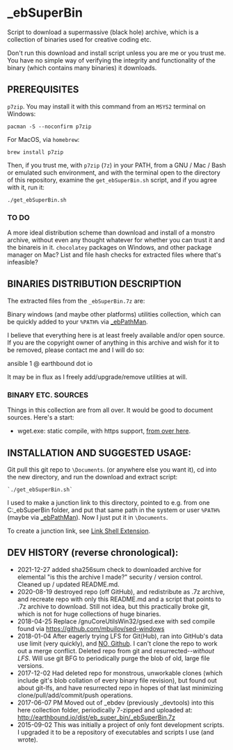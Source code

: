 # _ebSuperBin

Script to download a supermassive (black hole) archive, which is a collection of binaries used for creative coding etc.

Don't run this download and install script unless you are me or you trust me. You have no simple way of verifying the integrity and functionality of the binary (which contains many binaries) it downloads.


## PREREQUISITES
`p7zip`. You may install it with this command from an `MSYS2` terminal on Windows:

    pacman -S --noconfirm p7zip

For MacOS, via `homebrew`:

    brew install p7zip

Then, if you trust me, with `p7zip` (`7z`) in your PATH, from a GNU / Mac / Bash or emulated such environment, and with the terminal open to the directory of this repository, examine the `get_ebSuperBin.sh` script, and if you agree with it, run it:

    ./get_ebSuperBin.sh


### TO DO

A more ideal distribution scheme than download and install of a monstro archive, without even any thought whatever for whether you can trust it and the binareis in it. `chocolatey` packages on Windows, and other package manager on Mac? List and file hash checks for extracted files where that's infeasible?

## BINARIES DISTRIBUTION DESCRIPTION

The extracted files from the `_ebSuperBin.7z` are:

Binary windows (and maybe other platforms) utilities collection, which can be quickly added to your `%PATH%` via [_ebPathMan](https://github.com/earthbound19/_ebPathMan).

I believe that everything here is at least freely available and/or open source. If you are the copyright owner of anything in this archive and wish for it to be removed, please contact me and I will do so:

ansible 1 @ earthbound dot io

It may be in flux as I freely add/upgrade/remove utilities at will.

### BINARY ETC. SOURCES

Things in this collection are from all over. It would be good to document sources. Here's a start: 
- wget.exe: static compile, with https support, [from over here](https://eternallybored.org/misc/wget/).


## INSTALLATION AND SUGGESTED USAGE:

Git pull this git repo to `\Documents`. (or anywhere else you want it), cd into the new directory, and run the download and extract script:

    `./get_ebSuperBin.sh`

I used to make a junction link to this directory, pointed to e.g. from one C:\_ebSuperBin folder, and put that same path in the system or user `%PATH%` (maybe via [_ebPathMan](https://github.com/earthbound19/_ebPathMan)). Now I just put it in `\Documents`.

To create a junction link, see [Link Shell Extension](http://schinagl.priv.at/nt/hardlinkshellext/linkshellextension.html).

## DEV HISTORY (reverse chronological):
- 2021-12-27 added sha256sum check to downloaded archive for elemental "is this the archive I made?" security / version control. Cleaned up / updated README.md.
- 2020-08-19 destroyed repo (off GitHub), and redistribute as .7z archive, and recreate repo with only this README.md and a script that points to .7z archive to download. Still not idea, but this practically broke git, which is not for huge collections of huge binaries.
- 2018-04-25 Replace /gnuCoreUtilsWin32/gsed.exe with sed compile found via https://github.com/mbuilov/sed-windows
- 2018-01-04 After eagerly trying LFS for Git(Hub), ran into GitHub's data use limit (very quickly), and [NO, Github](https://medium.com/@megastep/github-s-large-file-storage-is-no-panacea-for-open-source-quite-the-opposite-12c0e16a9a91). I can't clone the repo to work out a merge conflict. Deleted repo from git and resurrected--*without LFS*. Will use git BFG to periodically purge the blob of old, large file versions.
- 2017-12-02 Had deleted repo for monstrous, unworkable clones (which include git's blob collation of every binary file revision), but found out about git-lfs, and have resurrected repo in hopes of that last minimizing clone/pull/add/commit/push operations.
- 2017-06-07 PM Moved out of _ebdev (previously _devtools) into this here collection folder, periodically 7-zipped and uploaded at: http://earthbound.io/dist/eb_super_bin/_ebSuperBin.7z
- 2015-09-02 This was initially a project of only font development scripts. I upgraded it to be a repository of executables and scripts I use (and wrote).
